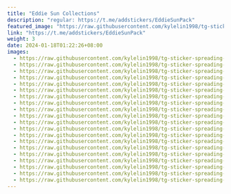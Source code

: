 ```yaml
---
title: "Eddie Sun Collections"
description: "regular: https://t.me/addstickers/EddieSunPack"
featured_image: "https://raw.githubusercontent.com/kylelin1998/tg-sticker-spreading-worldwide-images/main/img/864b9af9-2380-4c48-9686-677f388c35bd.jpg"
link: "https://t.me/addstickers/EddieSunPack"
weight: 3
date: 2024-01-18T01:22:26+08:00
images:
  - https://raw.githubusercontent.com/kylelin1998/tg-sticker-spreading-worldwide-images/main/img/864b9af9-2380-4c48-9686-677f388c35bd.jpg
  - https://raw.githubusercontent.com/kylelin1998/tg-sticker-spreading-worldwide-images/main/img/30ba52c2-41fc-4d42-be02-b21c7841f6c5.jpg
  - https://raw.githubusercontent.com/kylelin1998/tg-sticker-spreading-worldwide-images/main/img/9428f0c9-09e3-4ecf-9b5d-1da3ab9500a6.jpg
  - https://raw.githubusercontent.com/kylelin1998/tg-sticker-spreading-worldwide-images/main/img/22fb6400-fd0e-474a-b06c-eee39711816c.jpg
  - https://raw.githubusercontent.com/kylelin1998/tg-sticker-spreading-worldwide-images/main/img/b5e2bcba-34de-4ceb-b81f-fb14ec929dca.jpg
  - https://raw.githubusercontent.com/kylelin1998/tg-sticker-spreading-worldwide-images/main/img/4f9588d0-258b-485c-a156-5d116f01c604.jpg
  - https://raw.githubusercontent.com/kylelin1998/tg-sticker-spreading-worldwide-images/main/img/a0610d28-dfd8-4719-b98a-b16caa108050.jpg
  - https://raw.githubusercontent.com/kylelin1998/tg-sticker-spreading-worldwide-images/main/img/f57e3924-3a1c-4fd0-a66e-d9712593d8a9.jpg
  - https://raw.githubusercontent.com/kylelin1998/tg-sticker-spreading-worldwide-images/main/img/164daa4e-0fef-4c47-8841-5b56cb374bed.jpg
  - https://raw.githubusercontent.com/kylelin1998/tg-sticker-spreading-worldwide-images/main/img/106f7ff1-c94e-41b9-8ddc-61773b094452.jpg
  - https://raw.githubusercontent.com/kylelin1998/tg-sticker-spreading-worldwide-images/main/img/9a7e1ee8-d552-471c-a1c7-414000fc9b75.jpg
  - https://raw.githubusercontent.com/kylelin1998/tg-sticker-spreading-worldwide-images/main/img/6120e0fe-57cf-487e-958c-7d2f82348909.jpg
  - https://raw.githubusercontent.com/kylelin1998/tg-sticker-spreading-worldwide-images/main/img/42672c31-46bb-4634-a5fc-e3983afcf3df.jpg
  - https://raw.githubusercontent.com/kylelin1998/tg-sticker-spreading-worldwide-images/main/img/6bce302b-73df-4c00-85a8-7f16416d84c6.jpg
  - https://raw.githubusercontent.com/kylelin1998/tg-sticker-spreading-worldwide-images/main/img/90f9583c-f024-463b-a0a8-8877fab09eea.jpg
  - https://raw.githubusercontent.com/kylelin1998/tg-sticker-spreading-worldwide-images/main/img/f01d7bb3-99ac-49d0-a676-d3b7ccec50d3.jpg
  - https://raw.githubusercontent.com/kylelin1998/tg-sticker-spreading-worldwide-images/main/img/3db079dc-dff2-45c5-98c0-8c3380fe7e2b.jpg
  - https://raw.githubusercontent.com/kylelin1998/tg-sticker-spreading-worldwide-images/main/img/a2e691e3-7775-4552-b41f-0e2a4b466bf7.jpg
  - https://raw.githubusercontent.com/kylelin1998/tg-sticker-spreading-worldwide-images/main/img/13a858fc-a404-4b7a-82c8-9be63c784f10.jpg
  - https://raw.githubusercontent.com/kylelin1998/tg-sticker-spreading-worldwide-images/main/img/5d7d5d41-d0f2-4db3-9e4f-d065a6dc89c6.jpg
---
```

